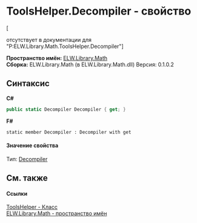 # ToolsHelper.Decompiler - свойство
 

\[<summary> отсутствует в документации для "P:ELW.Library.Math.ToolsHelper.Decompiler"\]

**Пространство имён:**&nbsp;<a href="N_ELW_Library_Math">ELW.Library.Math</a><br />**Сборка:**&nbsp;ELW.Library.Math (в ELW.Library.Math.dll) Версия: 0.1.0.2

## Синтаксис

**C#**<br />
``` C#
public static Decompiler Decompiler { get; }
```

**F#**<br />
``` F#
static member Decompiler : Decompiler with get

```


#### Значение свойства
Тип:&nbsp;<a href="T_ELW_Library_Math_Tools_Decompiler">Decompiler</a>

## См. также


#### Ссылки
<a href="T_ELW_Library_Math_ToolsHelper">ToolsHelper - Класс</a><br /><a href="N_ELW_Library_Math">ELW.Library.Math - пространство имён</a><br />